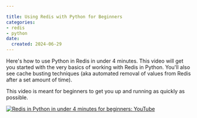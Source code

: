 ```yaml
---

title: Using Redis with Python for Beginners
categories:
- redis
- python
date:
  created: 2024-06-29
---
```

Here's how to use Python in Redis in under 4 minutes. This video will get you started with the very basics of working with Redis in Python. You'll also see cache busting techniques (aka automated removal of values from Redis after a set amount of time).

<!-- more -->

This video is meant for beginners to get you up and running as quickly as possible.

[![Redis in Python in under 4 minutes for beginners: YouTube](https://img.youtube.com/vi/8rFc3gymkto/0.jpg)](https://www.youtube.com/watch?v=8rFc3gymkto)